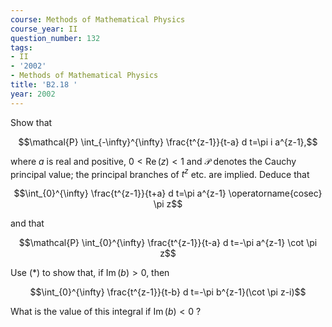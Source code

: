 ```yaml
---
course: Methods of Mathematical Physics
course_year: II
question_number: 132
tags:
- II
- '2002'
- Methods of Mathematical Physics
title: 'B2.18 '
year: 2002
---
```



Show that

$$\mathcal{P} \int_{-\infty}^{\infty} \frac{t^{z-1}}{t-a} d t=\pi i a^{z-1},$$

where $a$ is real and positive, $0<\operatorname{Re}(z)<1$ and $\mathcal{P}$ denotes the Cauchy principal value; the principal branches of $t^{z}$ etc. are implied. Deduce that

$$\int_{0}^{\infty} \frac{t^{z-1}}{t+a} d t=\pi a^{z-1} \operatorname{cosec} \pi z$$

and that

$$\mathcal{P} \int_{0}^{\infty} \frac{t^{z-1}}{t-a} d t=-\pi a^{z-1} \cot \pi z$$

Use $(*)$ to show that, if $\operatorname{Im}(b)>0$, then

$$\int_{0}^{\infty} \frac{t^{z-1}}{t-b} d t=-\pi b^{z-1}(\cot \pi z-i)$$

What is the value of this integral if $\operatorname{Im}(b)<0$ ?